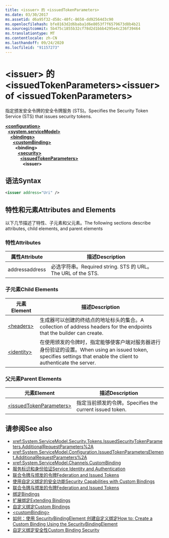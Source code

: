 ```yaml
---
title: <issuer> 的 <issuedTokenParameters>
ms.date: 03/30/2017
ms.assetid: d6a95f32-d58c-40fc-8658-dd92564d3c90
ms.openlocfilehash: bfe8163d2d6baba1d6e8053f7f6579673d8b4b21
ms.sourcegitcommit: 5b475c1855b32cf78d2d1bbb4295e4c236f39464
ms.translationtype: MT
ms.contentlocale: zh-CN
ms.lasthandoff: 09/24/2020
ms.locfileid: "91157273"
---
```

# <a name="issuer-of-issuedtokenparameters"></a><span data-ttu-id="7df2b-102">\<issuer> 的 \<issuedTokenParameters></span><span class="sxs-lookup"><span data-stu-id="7df2b-102">\<issuer> of \<issuedTokenParameters></span></span>

<span data-ttu-id="7df2b-103">指定颁发安全令牌的安全令牌服务 (STS)。</span><span class="sxs-lookup"><span data-stu-id="7df2b-103">Specifies the Security Token Service (STS) that issues security tokens.</span></span>  
  
[**\<configuration>**](../configuration-element.md)\
&nbsp;&nbsp;[**\<system.serviceModel>**](system-servicemodel.md)\
&nbsp;&nbsp;&nbsp;&nbsp;[**\<bindings>**](bindings.md)\
&nbsp;&nbsp;&nbsp;&nbsp;&nbsp;&nbsp;[**\<customBinding>**](custombinding.md)\
&nbsp;&nbsp;&nbsp;&nbsp;&nbsp;&nbsp;&nbsp;&nbsp;**\<binding>**\
&nbsp;&nbsp;&nbsp;&nbsp;&nbsp;&nbsp;&nbsp;&nbsp;&nbsp;&nbsp;[**\<security>**](security-of-custombinding.md)\
&nbsp;&nbsp;&nbsp;&nbsp;&nbsp;&nbsp;&nbsp;&nbsp;&nbsp;&nbsp;&nbsp;&nbsp;[**\<issuedTokenParameters>**](issuedtokenparameters.md)\
&nbsp;&nbsp;&nbsp;&nbsp;&nbsp;&nbsp;&nbsp;&nbsp;&nbsp;&nbsp;&nbsp;&nbsp;&nbsp;&nbsp;**\<issuer>**  
  
## <a name="syntax"></a><span data-ttu-id="7df2b-104">语法</span><span class="sxs-lookup"><span data-stu-id="7df2b-104">Syntax</span></span>  
  
```xml  
<issuer address="Uri" />
```  
  
## <a name="attributes-and-elements"></a><span data-ttu-id="7df2b-105">特性和元素</span><span class="sxs-lookup"><span data-stu-id="7df2b-105">Attributes and Elements</span></span>  

 <span data-ttu-id="7df2b-106">以下几节描述了特性、子元素和父元素。</span><span class="sxs-lookup"><span data-stu-id="7df2b-106">The following sections describe attributes, child elements, and parent elements</span></span>  
  
### <a name="attributes"></a><span data-ttu-id="7df2b-107">特性</span><span class="sxs-lookup"><span data-stu-id="7df2b-107">Attributes</span></span>  
  
|<span data-ttu-id="7df2b-108">属性</span><span class="sxs-lookup"><span data-stu-id="7df2b-108">Attribute</span></span>|<span data-ttu-id="7df2b-109">描述</span><span class="sxs-lookup"><span data-stu-id="7df2b-109">Description</span></span>|  
|---------------|-----------------|  
|<span data-ttu-id="7df2b-110">address</span><span class="sxs-lookup"><span data-stu-id="7df2b-110">address</span></span>|<span data-ttu-id="7df2b-111">必选字符串。</span><span class="sxs-lookup"><span data-stu-id="7df2b-111">Required string.</span></span> <span data-ttu-id="7df2b-112">STS 的 URL。</span><span class="sxs-lookup"><span data-stu-id="7df2b-112">The URL of the STS.</span></span>|  
  
### <a name="child-elements"></a><span data-ttu-id="7df2b-113">子元素</span><span class="sxs-lookup"><span data-stu-id="7df2b-113">Child Elements</span></span>  
  
|<span data-ttu-id="7df2b-114">元素</span><span class="sxs-lookup"><span data-stu-id="7df2b-114">Element</span></span>|<span data-ttu-id="7df2b-115">描述</span><span class="sxs-lookup"><span data-stu-id="7df2b-115">Description</span></span>|  
|-------------|-----------------|  
|[\<headers>](headers-element.md)|<span data-ttu-id="7df2b-116">生成器可以创建的终结点的地址标头的集合。</span><span class="sxs-lookup"><span data-stu-id="7df2b-116">A collection of address headers for the endpoints that the builder can create.</span></span>|  
|[\<identity>](identity.md)|<span data-ttu-id="7df2b-117">在使用颁发的令牌时，指定能够使客户端对服务器进行身份验证的设置。</span><span class="sxs-lookup"><span data-stu-id="7df2b-117">When using an issued token, specifies settings that enable the client to authenticate the server.</span></span>|  
  
### <a name="parent-elements"></a><span data-ttu-id="7df2b-118">父元素</span><span class="sxs-lookup"><span data-stu-id="7df2b-118">Parent Elements</span></span>  
  
|<span data-ttu-id="7df2b-119">元素</span><span class="sxs-lookup"><span data-stu-id="7df2b-119">Element</span></span>|<span data-ttu-id="7df2b-120">描述</span><span class="sxs-lookup"><span data-stu-id="7df2b-120">Description</span></span>|  
|-------------|-----------------|  
|[\<issuedTokenParameters>](issuedtokenparameters.md)|<span data-ttu-id="7df2b-121">指定当前颁发的令牌。</span><span class="sxs-lookup"><span data-stu-id="7df2b-121">Specifies the current issued token.</span></span>|  
  
## <a name="see-also"></a><span data-ttu-id="7df2b-122">请参阅</span><span class="sxs-lookup"><span data-stu-id="7df2b-122">See also</span></span>

- <xref:System.ServiceModel.Security.Tokens.IssuedSecurityTokenParameters.AdditionalRequestParameters%2A>
- <xref:System.ServiceModel.Configuration.IssuedTokenParametersElement.AdditionalRequestParameters%2A>
- <xref:System.ServiceModel.Channels.CustomBinding>
- [<span data-ttu-id="7df2b-123">服务标识和身份验证</span><span class="sxs-lookup"><span data-stu-id="7df2b-123">Service Identity and Authentication</span></span>](../../../wcf/feature-details/service-identity-and-authentication.md)
- [<span data-ttu-id="7df2b-124">联合令牌与颁发的令牌</span><span class="sxs-lookup"><span data-stu-id="7df2b-124">Federation and Issued Tokens</span></span>](../../../wcf/feature-details/federation-and-issued-tokens.md)
- [<span data-ttu-id="7df2b-125">使用自定义绑定的安全功能</span><span class="sxs-lookup"><span data-stu-id="7df2b-125">Security Capabilities with Custom Bindings</span></span>](../../../wcf/feature-details/security-capabilities-with-custom-bindings.md)
- [<span data-ttu-id="7df2b-126">联合令牌与颁发的令牌</span><span class="sxs-lookup"><span data-stu-id="7df2b-126">Federation and Issued Tokens</span></span>](../../../wcf/feature-details/federation-and-issued-tokens.md)
- [<span data-ttu-id="7df2b-127">绑定</span><span class="sxs-lookup"><span data-stu-id="7df2b-127">Bindings</span></span>](../../../wcf/bindings.md)
- [<span data-ttu-id="7df2b-128">扩展绑定</span><span class="sxs-lookup"><span data-stu-id="7df2b-128">Extending Bindings</span></span>](../../../wcf/extending/extending-bindings.md)
- [<span data-ttu-id="7df2b-129">自定义绑定</span><span class="sxs-lookup"><span data-stu-id="7df2b-129">Custom Bindings</span></span>](../../../wcf/extending/custom-bindings.md)
- [\<customBinding>](custombinding.md)
- [<span data-ttu-id="7df2b-130">如何：使用 SecurityBindingElement 创建自定义绑定</span><span class="sxs-lookup"><span data-stu-id="7df2b-130">How to: Create a Custom Binding Using the SecurityBindingElement</span></span>](../../../wcf/feature-details/how-to-create-a-custom-binding-using-the-securitybindingelement.md)
- [<span data-ttu-id="7df2b-131">自定义绑定安全性</span><span class="sxs-lookup"><span data-stu-id="7df2b-131">Custom Binding Security</span></span>](../../../wcf/samples/custom-binding-security.md)

